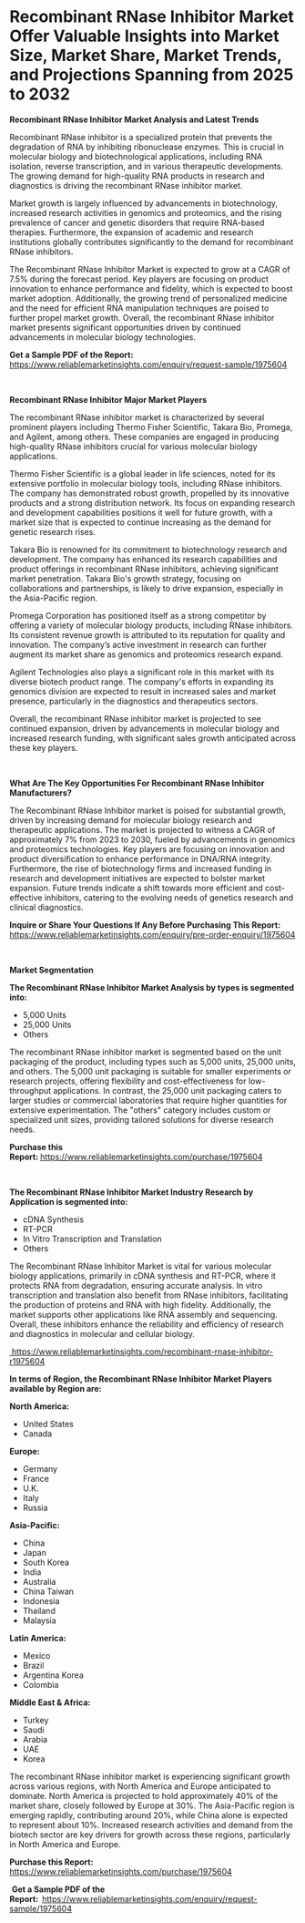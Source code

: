 <p><h1>Recombinant RNase Inhibitor Market Offer Valuable Insights into Market Size, Market Share, Market Trends, and Projections Spanning from 2025 to 2032</h1></p><p><strong>Recombinant RNase Inhibitor Market Analysis and Latest Trends</strong></p>
<p><p>Recombinant RNase inhibitor is a specialized protein that prevents the degradation of RNA by inhibiting ribonuclease enzymes. This is crucial in molecular biology and biotechnological applications, including RNA isolation, reverse transcription, and in various therapeutic developments. The growing demand for high-quality RNA products in research and diagnostics is driving the recombinant RNase inhibitor market.</p><p>Market growth is largely influenced by advancements in biotechnology, increased research activities in genomics and proteomics, and the rising prevalence of cancer and genetic disorders that require RNA-based therapies. Furthermore, the expansion of academic and research institutions globally contributes significantly to the demand for recombinant RNase inhibitors. </p><p>The Recombinant RNase Inhibitor Market is expected to grow at a CAGR of 7.5% during the forecast period. Key players are focusing on product innovation to enhance performance and fidelity, which is expected to boost market adoption. Additionally, the growing trend of personalized medicine and the need for efficient RNA manipulation techniques are poised to further propel market growth. Overall, the recombinant RNase inhibitor market presents significant opportunities driven by continued advancements in molecular biology technologies.</p></p>
<p><strong>Get a Sample PDF of the Report:&nbsp;</strong> <a href="https://www.reliablemarketinsights.com/enquiry/request-sample/1975604?utm_campaign=3256&utm_medium=2&utm_source=Github&utm_content=ia&utm_term=19042025&utm_id=recombinant-rnase-inhibitor">https://www.reliablemarketinsights.com/enquiry/request-sample/1975604</a></p>
<p>&nbsp;</p>
<p><strong>Recombinant RNase Inhibitor Major Market Players</strong></p>
<p><p>The recombinant RNase inhibitor market is characterized by several prominent players including Thermo Fisher Scientific, Takara Bio, Promega, and Agilent, among others. These companies are engaged in producing high-quality RNase inhibitors crucial for various molecular biology applications.</p><p>Thermo Fisher Scientific is a global leader in life sciences, noted for its extensive portfolio in molecular biology tools, including RNase inhibitors. The company has demonstrated robust growth, propelled by its innovative products and a strong distribution network. Its focus on expanding research and development capabilities positions it well for future growth, with a market size that is expected to continue increasing as the demand for genetic research rises.</p><p>Takara Bio is renowned for its commitment to biotechnology research and development. The company has enhanced its research capabilities and product offerings in recombinant RNase inhibitors, achieving significant market penetration. Takara Bio's growth strategy, focusing on collaborations and partnerships, is likely to drive expansion, especially in the Asia-Pacific region.</p><p>Promega Corporation has positioned itself as a strong competitor by offering a variety of molecular biology products, including RNase inhibitors. Its consistent revenue growth is attributed to its reputation for quality and innovation. The company’s active investment in research can further augment its market share as genomics and proteomics research expand.</p><p>Agilent Technologies also plays a significant role in this market with its diverse biotech product range. The company's efforts in expanding its genomics division are expected to result in increased sales and market presence, particularly in the diagnostics and therapeutics sectors.</p><p>Overall, the recombinant RNase inhibitor market is projected to see continued expansion, driven by advancements in molecular biology and increased research funding, with significant sales growth anticipated across these key players.</p></p>
<p>&nbsp;</p>
<p><strong>What Are The Key Opportunities For Recombinant RNase Inhibitor Manufacturers?</strong></p>
<p><p>The Recombinant RNase Inhibitor market is poised for substantial growth, driven by increasing demand for molecular biology research and therapeutic applications. The market is projected to witness a CAGR of approximately 7% from 2023 to 2030, fueled by advancements in genomics and proteomics technologies. Key players are focusing on innovation and product diversification to enhance performance in DNA/RNA integrity. Furthermore, the rise of biotechnology firms and increased funding in research and development initiatives are expected to bolster market expansion. Future trends indicate a shift towards more efficient and cost-effective inhibitors, catering to the evolving needs of genetics research and clinical diagnostics.</p></p>
<p><strong>Inquire or Share Your Questions If Any Before Purchasing This Report:</strong> <a href="https://www.reliablemarketinsights.com/enquiry/pre-order-enquiry/1975604?utm_campaign=3256&utm_medium=2&utm_source=Github&utm_content=ia&utm_term=19042025&utm_id=recombinant-rnase-inhibitor">https://www.reliablemarketinsights.com/enquiry/pre-order-enquiry/1975604</a></p>
<p>&nbsp;</p>
<p><strong>Market Segmentation</strong></p>
<p><strong>The Recombinant RNase Inhibitor Market Analysis by types is segmented into:</strong></p>
<p><ul><li>5,000 Units</li><li>25,000 Units</li><li>Others</li></ul></p>
<p><p>The recombinant RNase inhibitor market is segmented based on the unit packaging of the product, including types such as 5,000 units, 25,000 units, and others. The 5,000 unit packaging is suitable for smaller experiments or research projects, offering flexibility and cost-effectiveness for low-throughput applications. In contrast, the 25,000 unit packaging caters to larger studies or commercial laboratories that require higher quantities for extensive experimentation. The "others" category includes custom or specialized unit sizes, providing tailored solutions for diverse research needs.</p></p>
<p><strong>Purchase this Report:&nbsp;</strong><a href="https://www.reliablemarketinsights.com/purchase/1975604?utm_campaign=3256&utm_medium=2&utm_source=Github&utm_content=ia&utm_term=19042025&utm_id=recombinant-rnase-inhibitor">https://www.reliablemarketinsights.com/purchase/1975604</a></p>
<p>&nbsp;</p>
<p><strong>The Recombinant RNase Inhibitor Market Industry Research by Application is segmented into:</strong></p>
<p><ul><li>cDNA Synthesis</li><li>RT-PCR</li><li>In Vitro Transcription and Translation</li><li>Others</li></ul></p>
<p><p>The Recombinant RNase Inhibitor Market is vital for various molecular biology applications, primarily in cDNA synthesis and RT-PCR, where it protects RNA from degradation, ensuring accurate analysis. In vitro transcription and translation also benefit from RNase inhibitors, facilitating the production of proteins and RNA with high fidelity. Additionally, the market supports other applications like RNA assembly and sequencing. Overall, these inhibitors enhance the reliability and efficiency of research and diagnostics in molecular and cellular biology.</p></p>
<p><a href="https://www.reliablemarketinsights.com/recombinant-rnase-inhibitor-r1975604?utm_campaign=3256&utm_medium=2&utm_source=Github&utm_content=ia&utm_term=19042025&utm_id=recombinant-rnase-inhibitor">&nbsp;https://www.reliablemarketinsights.com/recombinant-rnase-inhibitor-r1975604</a></p>
<p><strong>In terms of Region, the Recombinant RNase Inhibitor Market Players available by Region are:</strong></p>
<p>
    <p> <strong> North America: </strong>
        <ul>
            <li>United States</li>
            <li>Canada</li>
        </ul>
        </p> 
    <p> <strong> Europe: </strong>
        <ul>
            <li>Germany</li>
            <li>France</li>
            <li>U.K.</li>
            <li>Italy</li>
            <li>Russia</li>
        </ul>
        </p> 
    <p> <strong> Asia-Pacific: </strong>
        <ul>
            <li>China</li>
            <li>Japan</li>
            <li>South Korea</li>
            <li>India</li>
            <li>Australia</li>
            <li>China Taiwan</li>
            <li>Indonesia</li>
            <li>Thailand</li>
            <li>Malaysia</li>
        </ul>
        </p> 
    <p> <strong> Latin America: </strong>
        <ul>
            <li>Mexico</li>
            <li>Brazil</li>
            <li>Argentina Korea</li>
            <li>Colombia</li>
        </ul>
        </p> 
    <p> <strong> Middle East & Africa: </strong>
        <ul>
            <li>Turkey</li>
            <li>Saudi</li>
            <li>Arabia</li>
            <li>UAE</li>
            <li>Korea</li>
        </ul>
    </p>
    </p>
<p><p>The recombinant RNase inhibitor market is experiencing significant growth across various regions, with North America and Europe anticipated to dominate. North America is projected to hold approximately 40% of the market share, closely followed by Europe at 30%. The Asia-Pacific region is emerging rapidly, contributing around 20%, while China alone is expected to represent about 10%. Increased research activities and demand from the biotech sector are key drivers for growth across these regions, particularly in North America and Europe.</p></p>
<p><strong>Purchase this Report: </strong><a href="https://www.reliablemarketinsights.com/purchase/1975604?utm_campaign=3256&utm_medium=2&utm_source=Github&utm_content=ia&utm_term=19042025&utm_id=recombinant-rnase-inhibitor">https://www.reliablemarketinsights.com/purchase/1975604</a></p>
<p>&nbsp;<strong>Get a Sample PDF of the Report:&nbsp;&nbsp;</strong><a href="https://www.reliablemarketinsights.com/enquiry/request-sample/1975604?utm_campaign=3256&utm_medium=2&utm_source=Github&utm_content=ia&utm_term=19042025&utm_id=recombinant-rnase-inhibitor">https://www.reliablemarketinsights.com/enquiry/request-sample/1975604</a></p>
<p><strong></strong></p>
<p><p></p><p></p><p></p></p>
